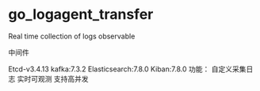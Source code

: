 # go_logagent_transfer
Real time collection of logs observable

中间件

Etcd-v3.4.13
kafka:7.3.2 
Elasticsearch:7.8.0
Kiban:7.8.0 
功能：
自定义采集日志
实时可观测
支持高并发
